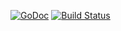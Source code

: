 [![GoDoc](http://godoc.org/github.com/sqos/goutil/calendar/cron?status.png)](http://godoc.org/github.com/sqos/goutil/calendar/cron) 
[![Build Status](https://travis-ci.org/robfig/cron.svg?branch=master)](https://travis-ci.org/robfig/cron)
